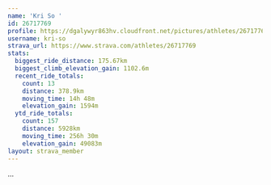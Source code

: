 ```yaml
---
name: 'Kri So '
id: 26717769
profile: https://dgalywyr863hv.cloudfront.net/pictures/athletes/26717769/7761026/14/large.jpg
username: kri-so
strava_url: https://www.strava.com/athletes/26717769
stats:
  biggest_ride_distance: 175.67km
  biggest_climb_elevation_gain: 1102.6m
  recent_ride_totals:
    count: 13
    distance: 378.9km
    moving_time: 14h 48m
    elevation_gain: 1594m
  ytd_ride_totals:
    count: 157
    distance: 5928km
    moving_time: 256h 30m
    elevation_gain: 49083m
layout: strava_member
--- 
```

...

